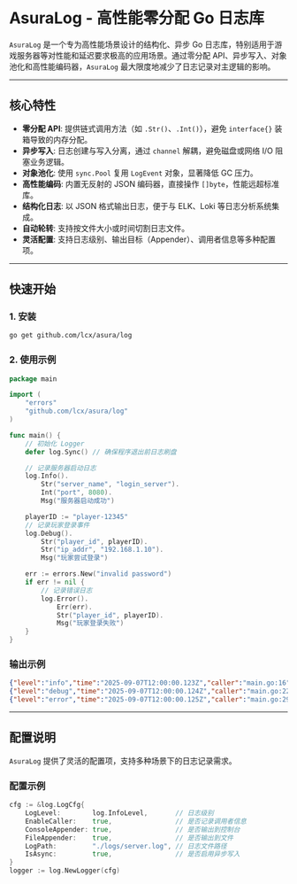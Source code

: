 # AsuraLog - 高性能零分配 Go 日志库

`AsuraLog` 是一个专为高性能场景设计的结构化、异步 Go 日志库，特别适用于游戏服务器等对性能和延迟要求极高的应用场景。通过零分配 API、异步写入、对象池化和高性能编码器，`AsuraLog` 最大限度地减少了日志记录对主逻辑的影响。

---

## 核心特性

- **零分配 API**: 提供链式调用方法（如 `.Str()`、`.Int()`），避免 `interface{}` 装箱导致的内存分配。
- **异步写入**: 日志创建与写入分离，通过 `channel` 解耦，避免磁盘或网络 I/O 阻塞业务逻辑。
- **对象池化**: 使用 `sync.Pool` 复用 `LogEvent` 对象，显著降低 GC 压力。
- **高性能编码**: 内置无反射的 JSON 编码器，直接操作 `[]byte`，性能远超标准库。
- **结构化日志**: 以 JSON 格式输出日志，便于与 ELK、Loki 等日志分析系统集成。
- **自动轮转**: 支持按文件大小或时间切割日志文件。
- **灵活配置**: 支持日志级别、输出目标（Appender）、调用者信息等多种配置项。

---

## 快速开始

### 1. 安装

```bash
go get github.com/lcx/asura/log
```

### 2. 使用示例

```go
package main

import (
    "errors"
    "github.com/lcx/asura/log"
)

func main() {
    // 初始化 Logger
    defer log.Sync() // 确保程序退出前日志刷盘

    // 记录服务器启动日志
    log.Info().
        Str("server_name", "login_server").
        Int("port", 8080).
        Msg("服务器启动成功")

    playerID := "player-12345"
    // 记录玩家登录事件
    log.Debug().
        Str("player_id", playerID).
        Str("ip_addr", "192.168.1.10").
        Msg("玩家尝试登录")

    err := errors.New("invalid password")
    if err != nil {
        // 记录错误日志
        log.Error().
            Err(err).
            Str("player_id", playerID).
            Msg("玩家登录失败")
    }
}
```

### 输出示例

```json
{"level":"info","time":"2025-09-07T12:00:00.123Z","caller":"main.go:16","message":"服务器启动成功","server_name":"login_server","port":8080}
{"level":"debug","time":"2025-09-07T12:00:00.124Z","caller":"main.go:22","message":"玩家尝试登录","player_id":"player-12345","ip_addr":"192.168.1.10"}
{"level":"error","time":"2025-09-07T12:00:00.125Z","caller":"main.go:29","message":"玩家登录失败","error":"invalid password","player_id":"player-12345"}
```

---

## 配置说明

`AsuraLog` 提供了灵活的配置项，支持多种场景下的日志记录需求。

### 配置示例

```go
cfg := &log.LogCfg{
    LogLevel:        log.InfoLevel,       // 日志级别
    EnableCaller:    true,                // 是否记录调用者信息
    ConsoleAppender: true,                // 是否输出到控制台
    FileAppender:    true,                // 是否输出到文件
    LogPath:         "./logs/server.log", // 日志文件路径
    IsAsync:         true,                // 是否启用异步写入
}
logger := log.NewLogger(cfg)
```
